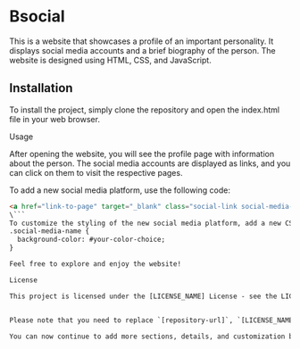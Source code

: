 # Bsocial

This is a website that showcases a profile of an important personality. It displays social media accounts and a brief biography of the person. The website is designed using HTML, CSS, and JavaScript.

## Installation

To install the project, simply clone the repository and open the index.html file in your web browser.


Usage

After opening the website, you will see the profile page with information about the person. The social media accounts are displayed as links, and you can click on them to visit the respective pages.

To add a new social media platform, use the following code:
```html
<a href="link-to-page" target="_blank" class="social-link social-media-name">Social Media Name</a>
\```
To customize the styling of the new social media platform, add a new CSS class:
.social-media-name {
  background-color: #your-color-choice;
}

Feel free to explore and enjoy the website!

License

This project is licensed under the [LICENSE_NAME] License - see the LICENSE.md file for details.


Please note that you need to replace `[repository-url]`, `[LICENSE_NAME]`, and `LICENSE.md` with the appropriate values for your project.

You can now continue to add more sections, details, and customization based on your preferences. If you have any further questions, feel free to ask!

